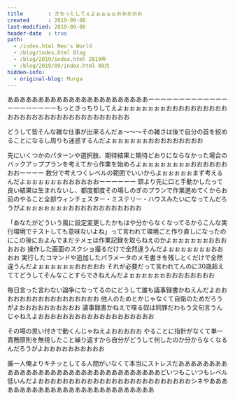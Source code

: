 ```yaml
---
title        : きちっとしてぇよぉぉぉぉおおおおお
created      : 2019-09-08
last-modified: 2019-09-08
header-date  : true
path:
  - /index.html Neo's World
  - /blog/index.html Blog
  - /blog/2019/index.html 2019年
  - /blog/2019/09/index.html 09月
hidden-info:
  - original-blog: Murga
---
```


あああああああああああああああああああああああーーーーーーーーーーーーーーーーーーーーーもっときっちりしてえよぉぉぉぉぉぉぉおおおおおおおおおおおおおおおおおおおおおおおおおおおおおお

どうして皆そんな雑な仕事が出来るんだぁ～～～その雑さは後で自分の首を絞めることになるし周りも迷惑するんだよぉぉぉぉぉぉおおおおおおおおお

先にいくつかのパターンや選択肢、期待結果と期待どおりにならなかった場合のバックアッププランを考えてから作業を始めろよぉぉぉぉぉぉぉぉおおおおおおおおーーーー 数分で考えつくレベルの範囲でいいからよぉぉぉぉぉまず考えるんだよぉぉぉぉぉぉおおおおおおーーーーーー 頭より先に口と手動かしたって良い結果は生まれないし、都度都度その場しのぎのプランで作業進めてくからお前のやること全部ウィンチェスター・ミステリー・ハウスみたいになってんだろうがよぉぉぉぉぉぉぉおおおおおおおおおおおお

「あなたがどういう風に設定変更したかもはや分からなくなってるからこんな実行環境でテストしても意味ないよね」って言われて環境ごと作り直しになったのにこの後におよんでまだテメェは作業記録を取らねえのかよぉぉぉぉぉぉおおおおおお 操作した画面のスクショ撮るだけで全然違うんだよぉぉぉぉぉぉぉおおおお 実行したコマンドや追加したパラメータのメモ書きを残しとくだけで全然違うんだよぉぉぉぉぉぉおおおおお それが必要だって言われてんのに30歳超えててどうしてそんなことすらできねえんだよぉぉぉぉぉぉおおおおおおおお

毎日言った言わない論争になってるのにどうして誰も議事録書かねえんだよおおおおおおおおおおおおおおおおお 他人のためとかじゃなくて自衛のためだろうがよおおおおおおおおおお 議事録書かねえで喋る奴は同罪だわもう文句言うんじゃねえよおおおおおおおおおおおおおおおおおおお

その場の思い付きで動くんじゃねえよおおおおお やることに指針がなくて単一責務原則を無視したこと繰り返すから自分がどうして何したのか分からなくなるんだろうがよおおおおおおおおおお

誰一人俺よりキチッとしてる人間がいなくて本当にストレスだあああああああああああああああああああああああああああああああああどいつもこいつもレベル低いんだよおおおおおおおおおおおおおおおおおおおおおおおおおシネやあああああああああああああああああああああああああああ
